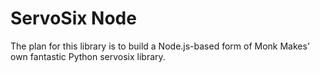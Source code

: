 # ServoSix Node

The plan for this library is to build a Node.js-based form of Monk Makes' own fantastic Python servosix library.

<!-- # servosix
Python library for controlling servo motors accurately, without any jitter.

This library is of general use for anyone connecting servomotors to their Raspberry Pi, but is designed specifically for the MonkMakes Servo Six board http://monkmakes.com/servosix.


## Installation

```
$ git clone https://github.com/simonmonk/servosix.git
$ cd servosix/python
$ sudo python setup.py install
```

Many thanks to Richard Hurst for giving me permission to use his rather wonderful ServoBlaster code as part of this project. You can find Richard's original Github repository here: https://github.com/richardghirst/PiBits/tree/master/ServoBlaster

## Getting Started

To get started, attach a servo or several servos using the control pins listed in the next section. If you are using a Servo Six Board from MonkMakes, then attach as many servos as you want as shown below. You need to connect the GND on the Servo Six to the GND on Raspberry Pi and as many control pins on the Servo Six as servo channels that you want to use. Next to each servo channel connector on the top of the Servo Six the GPIO pin to connect to is labeled. For example, channel 1 is connected to GPIO 17, 2 to GPIO 18 etc.:


![ServoSix](http://i1.wp.com/www.monkmakes.com/wp-content/uploads/2016/06/servo_six_pi-web.jpg)

You will also need to attach a 5 or 6V power supply or battery box to the screw terminals.

Now run the test program in the examples folder using:


```
$ cd examples
$ sudo python test.py
servo: 1
angle: 90
```

You will be prompted to enter the servo number (0 to 7) and the angle that you want to set the servo's arm to (0 to 180). When you've had enough press CTRL-C.

There are some other programs that you can use as examples for your own code, including programs for the Monk Makes Puppet Kit for Raspberry Pi (http://monkmakes.com/puppet-kit).


## Pin Allocations

The code defaults to driving 8 servos, the control signals of which should be
connected to P1 header pins as follows:

     Servo number    GPIO number   Pin in P1 header
          0               4             P1-7
          1              17             P1-11
          2              18             P1-12
          3             21/27           P1-13
          4              22             P1-15
          5              23             P1-16
          6              24             P1-18
          7              25             P1-22

P1-13 is connected to either GPIO-21 or GPIO-27, depending on board revision. If you have a very old original Raspberry Pi B revision 1, then use 21. Also keep your Pi safe its a valuable rarity.


## API


### Importing

```
from servosix import ServoSix
```

### Creating an Instance

```
ss = ServoSix()
```

### Setting a Servo Position

```
ss.set_servo(1, 90)
```

The first parameter is the servo channel and the second the angle you want to set it to.


### Cleaning Up

```
ss.cleanup()
```

This should be called before your program exits to free up the GPIO pins for any other program that may want to use them. -->
